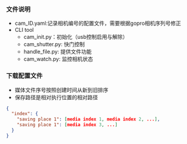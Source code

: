 ### 文件说明
- cam_ID.yaml:记录相机编号的配置文件，需要根据gopro相机序列号修正
- CLI tool
    - cam_init.py：初始化（usb控制启用与解除）
    - cam_shutter.py: 快门控制
    - handle_file.py: 提供文件功能
    - cam_watch.py: 监控相机状态

### 下载配置文件
- 媒体文件序号按照创建时间从新到旧排序
- 保存路径是相对执行位置的相对路径
```json
{
  "index": {
    "saving place 1": [media index 1, media index 2, ...],
    "saving place 1": [media index 3, ...]
  }
}
```